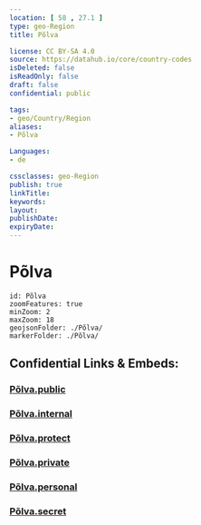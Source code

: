 ```yaml
---
location: [ 58 , 27.1 ] 
type: geo-Region
title: Põlva

license: CC BY-SA 4.0
source: https://datahub.io/core/country-codes
isDeleted: false
isReadOnly: false
draft: false
confidential: public

tags:
- geo/Country/Region
aliases:
- Põlva

Languages:
- de

cssclasses: geo-Region
publish: true
linkTitle: 
keywords: 
layout: 
publishDate: 
expiryDate: 
---
```


# Põlva

```leaflet
id: Põlva
zoomFeatures: true 
minZoom: 2 
maxZoom: 18
geojsonFolder: ./Põlva/
markerFolder: ./Põlva/
```


## Confidential Links & Embeds: 

### [Põlva.public](/_public/\Earth\Continent\Europe\Europe~North\Estonia\Counties~EstoniaPõlva.public.md) 

### [Põlva.internal](/_internal/\Earth\Continent\Europe\Europe~North\Estonia\Counties~EstoniaPõlva.internal.md) 

### [Põlva.protect](/_protect/\Earth\Continent\Europe\Europe~North\Estonia\Counties~EstoniaPõlva.protect.md) 

### [Põlva.private](/_private/\Earth\Continent\Europe\Europe~North\Estonia\Counties~EstoniaPõlva.private.md) 

### [Põlva.personal](/_personal/\Earth\Continent\Europe\Europe~North\Estonia\Counties~EstoniaPõlva.personal.md) 

### [Põlva.secret](/_secret/\Earth\Continent\Europe\Europe~North\Estonia\Counties~EstoniaPõlva.secret.md)

